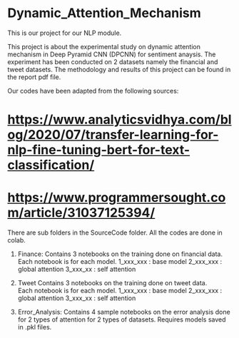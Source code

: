 # Dynamic_Attention_Mechanism

This is our project for our NLP module.

This project is about the experimental study on dynamic attention mechanism in Deep Pyramid CNN (DPCNN) for sentiment anaysis.
The experiment has been conducted on 2 datasets namely the financial and tweet datasets. The methodology and results of this project can be found in the report pdf file.

Our codes have been adapted from the following sources:
# https://www.analyticsvidhya.com/blog/2020/07/transfer-learning-for-nlp-fine-tuning-bert-for-text-classification/
# https://www.programmersought.com/article/31037125394/


There are sub folders in the SourceCode folder. All the codes are done in colab.

1) Finance:
	Contains 3 notebooks on the training done on financial data.
	Each notebook is for each model.
	1_xxx_xxx : base model
	2_xxx_xxx : global attention
	3_xxx_xx : self attention


2) Tweet
	Contains 3 notebooks on the training done on tweet data.	
	Each notebook is for each model.
	1_xxx_xxx : base model
	2_xxx_xxx : global attention
	3_xxx_xx : self attention


3) Error_Analysis:
	Contains 4 sample notebooks on the error analysis done for 2 types of attention for 2 types of datasets.
	Requires models saved in .pkl files.
